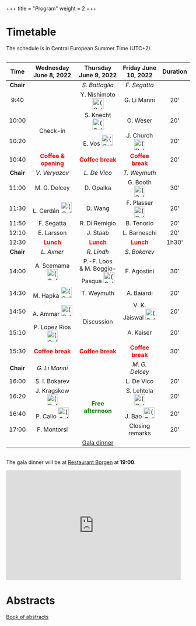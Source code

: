 +++
title = "Program"
weight = 2
+++

# Timetable

The schedule is in Central European Summer Time (UTC+2).

<div style="overflow-x:auto;">
<table>
<thead>
<tr class="header">
<th style="text-align: center;">Time</th>
<th style="text-align: center;">Wednesday June 8, 2022</th>
<th style="text-align: center;">Thursday June 9, 2022</th>
<th style="text-align: center;">Friday June 10, 2022</th>
<th style="text-align: center;">Duration</th>
</tr>
</thead>
  <tbody id="x">
   <tr style="text-align: center;">
      <td><b>Chair</b></td>
      <!-- Day 1 -->
      <td></td>
      <!-- Day 2 -->
      <td><i>S. Battaglia</i></td>
      <!-- Day 3 -->
      <td><i>F. Segatta</i></td>
      <td></td>
   </tr>
   <tr style="text-align: center;">
      <td>9:40</td>
      <!-- Day 1 -->
      <td></td>
      <!-- Day 2 -->
      <td>Y. Nishimoto <img src="zoom-icon.png" alt="(Online)" height="30"></td>
      <!-- Day 3 -->
      <td>G. Li Manni</td>
      <td>20'</td>
   </tr>
   <tr style="text-align: center;">
      <td>10:00</td>
      <!-- Day 1 -->
      <td rowspan="2">Check-in</td>
      <!-- Day 2 -->
      <td>S. Knecht <img src="zoom-icon.png" alt="(Online)" height="30"></td>
      <!-- Day 3 -->
      <td>O. Weser</td>
      <td>20'</td>
   </tr>
   <tr style="text-align: center;">
      <td>10:20</td>
      <!-- Day 1 -->
      <!-- Day 2 -->
      <td>E. Vos	<img src="zoom-icon.png" alt="(Online)" height="30"></td>
      <!-- Day 3 -->
      <td>J. Church <img src="zoom-icon.png" alt="(Online)" height="30"></td>
      <td>20'</td>
   </tr>
   <tr style="text-align: center;">
      <td>10:40</td>
      <!-- Day 1 -->
      <td><b style="color :red;">Coffee & opening</b></td>
      <!-- Day 2 -->
      <td><b style="color :red;">Coffee break</b></td>
      <!-- Day 3 -->
      <td><b style="color :red;">Coffee break</b></td>
      <td>20'</td>
   </tr>
   <tr style="text-align: center;">
      <td><b>Chair</b></td>
      <!-- Day 1 -->
      <td><i>V. Veryazov</i></td>
      <!-- Day 2 -->
      <td><i>L. De Vico</i></td>
      <!-- Day 3 -->
      <td><i>T. Weymuth</i></td>
      <td></td>
   </tr>
   <tr style="text-align: center;">
      <td>11:00</td>
      <!-- Day 1 -->
      <td>M. G. Delcey</td>
      <!-- Day 2 -->
      <td>D. Opalka</td>
      <!-- Day 3 -->
      <td>G. Booth <img src="zoom-icon.png" alt="(Online)" height="30"></td>
      <td>30'</td>
   </tr>
   <tr style="text-align: center;">
      <td>11:30</td>
      <!-- Day 1 -->
      <td>L. Cerdán	<img src="zoom-icon.png" alt="(Online)" height="30"></td>
      <!-- Day 2 -->
      <td>	D. Wang</td>
      <!-- Day 3 -->
      <td>F. Plasser <img src="zoom-icon.png" alt="(Online)" height="30"></td>
      <td>20'</td>
   </tr>
   <tr style="text-align: center;">
      <td>11:50</td>
      <!-- Day 1 -->
      <td>F. Segatta</td>
      <!-- Day 2 -->
      <td>R. Di Remigio</td>
      <!-- Day 3 -->
      <td>B. Tenorio</td>
      <td>20'</td>
   </tr>
   <tr style="text-align: center;">
      <td>12:10</td>
      <!-- Day 1 -->
      <td>E. Larsson		</td>
      <!-- Day 2 -->
      <td>J. Staab</td>
      <!-- Day 3 -->
      <td>L. Barneschi</td>
      <td>20'</td>
   </tr>
   <tr style="text-align: center;">
      <td>12:30</td>
      <!-- Day 1 -->
      <td rowspan="2"><b style="color :red;">Lunch</b></td>
      <!-- Day 2 -->
      <td rowspan="2"><b style="color :red;">Lunch</b></td>
      <!-- Day 3 -->
      <td rowspan="2"><b style="color :red;">Lunch</b></td>
      <td rowspan="2">1h30'</td>
   </tr>
    <tr style="text-align: center;">
      <!-- Day 1 -->
      <!-- Day 2 -->    
      <!-- Day 3 -->
   </tr>
   <tr style="text-align: center;">
      <td><b>Chair</b></td>
      <!-- Day 1 -->
      <td><i>L. Axner</i></td>
      <!-- Day 2 -->
      <td><i>R. Lindh</i></td>
      <!-- Day 3 -->
      <td><i>S. Bokarev</i></td>
      <td></td>
   </tr>
   <tr style="text-align: center;">
      <td>14:00</td>
      <!-- Day 1 -->
      <td>A. Scemama <img src="zoom-icon.png" alt="(Online)" height="30"></td>
      <!-- Day 2 -->
      <td>P.-F. Loos <br>& M. Boggio-Pasqua <img src="zoom-icon.png" alt="(Online)" height="30"></td>
      <!-- Day 3 -->
      <td>F. Agostini</td>
      <td>30'</td>
   </tr>
   <tr style="text-align: center;">
      <td>14:30</td>
      <td>M. Hapka <img src="zoom-icon.png" alt="(Online)" height="30"></td>
      <td>T. Weymuth</td>
      <td>A. Baiardi</td>
      <td>20'</td>
   </tr>
    <tr style="text-align: center;">
      <td>14:50</td>
      <!-- Day 1 -->
      <td>A. Ammar <img src="zoom-icon.png" alt="(Online)" height="30"></td>
      <!-- Day 2 -->
      <td rowspan="2">Discussion</td>
      <!-- Day 3 -->
      <td>V. K. Jaiswal <img src="zoom-icon.png" alt="(Online)" height="30"></td>
      <td>20'</td>
   </tr>

   <tr style="text-align: center;">
      <td>15:10</td>
      <!-- Day 1 -->
      <td>P. Lopez Rios <img src="zoom-icon.png" alt="(Online)" height="30"></td>
      <!-- Day 2 -->
      <!-- Day 3 -->
      <td>A. Kaiser</td>
      <td>20'</td>
   </tr>
   <tr style="text-align: center;">
      <td>15:30</td>
      <!-- Day 1 -->
      <td><b style="color :red;">Coffee break</b></td>
      <!-- Day 2 -->
      <td><b style="color :red;">Coffee break</b></td>
      <!-- Day 3 -->
      <td><b style="color :red;">Coffee break</b></td>
      <td>30'</td>
   </tr>
    <tr style="text-align: center;">
      <td><b>Chair</b></td>
      <!-- Day 1 -->
      <td><i>G. Li Manni</i</td>
      <!-- Day 2 -->
      <td></td>
      <!-- Day 3 -->
      <td><i>M. G. Delcey</i></td>
      <td></td>
   </tr>
   <tr style="text-align: center;">
      <td>16:00</td>
      <!-- Day 1 -->
      <td>S. I. Bokarev</td>
      <!-- Day 2 -->
      <td rowspan="4"><b style="color :green;">Free afternoon</b></td>
      <!-- Day 3 -->
      <td>L. De Vico</td>
      <td>20'</td>
   </tr>
   <tr style="text-align: center;">
      <td>16:20</td>
      <!-- Day 1 -->
      <td>J. Kragskow <img src="zoom-icon.png" alt="(Online)" height="30"></td>
      <!-- Day 2 -->
      <!-- Day 3 -->
      <td>S. Lehtola <img src="zoom-icon.png" alt="(Online)" height="30"></td>
      <td>20'</td>
   </tr>
   <tr style="text-align: center;">
      <td>16:40</td>
      <!-- Day 1 -->
      <td>P. Calio <img src="zoom-icon.png" alt="(Online)" height="30"></td>
      <!-- Day 2 -->
      <!-- Day 3 -->
      <td>J. Bao <img src="zoom-icon.png" alt="(Online)" height="30"></td>
      <td>20'</td>
   </tr>
    <tr style="text-align: center;">
      <td>17:00</td>
      <!-- Day 1 -->
      <td>F. Montorsi</td>
      <!-- Day 2 -->
      <!-- Day 3 -->
      <td>Closing remarks</td>
      <td>20'</td>
   </tr>
   <tr style="text-align: center;">
      <td></td>
      <!-- Day 1 -->
      <td></td>
      <td><a href="https://www.borgenuppsala.se/" target="_blank">Gala dinner</a></td>
      <td></td>
      <!-- Day 2 -->
      <!-- Day 3 -->
      <td></td>
   </tr>
  </tbody>
</table>
</div>

The gala dinner will be at <a href="https://www.borgenuppsala.se/" target="_blank">Restaurant Borgen</a> at **19:00**.

<iframe src="https://www.google.com/maps/embed?pb=!1m18!1m12!1m3!1d2003.3195101632118!2d17.629526715678725!3d59.86044067536692!2m3!1f0!2f0!3f0!3m2!1i1024!2i768!4f13.1!3m3!1m2!1s0x465fcbf421536e9f%3A0xf94313b18ad5d21d!2sBorgen%20Restaurang%20%26%20Festsalar%20Uppsala!5e0!3m2!1sen!2sse!4v1654775850791!5m2!1sen!2sse" 
width="95%" height="300" style="border:0;" allowfullscreen="" loading="lazy"
></iframe>

# Abstracts

[Book of abstracts](abstracts.pdf)

<!--
## Nanna H. List {#nanna-h-list}
**Rationalizing excited-state behaviors of the anionic GFP chromophore in increasingly complex environments**

Nanna H. List<sup>a,b,c</sup>, Chey M. Jones<sup>b,c</sup>, Todd J. Martínezb<sup>b,c</sup>

<sup>a</sup>Department of Theoretical Chemistry and Biology, The School of Engineering Sciences in Chemistry, Biotechnology and Health, KTH Royal Institute of Technology, Stockholm, SE
<sup>b</sup>Department of Chemistry and The PULSE Institute, Stanford University, Stanford, CA 94305
<sup>c</sup>SLAC National Accelerator Laboratory, Menlo Park, CA 94025


Since the initial characterization of GFP in Aequorea victoria, fluorescent proteins have emerged as powerful probes of in vivo biological function. Their functional diversity is intimately linked to the interplay between competing photo-induced transformations of the chromophore motif (p- hydroxybenzylidene-2,3-dimethylimidazolinone, HBDI). In particular, the ability of the anionic chromophore to undergo Z/E-photoisomerization in reversibly photoswitchable protein variants has propelled imaging resolution beyond the diffraction limit. Beyond imaging, so-called splitGFP constructs (reconstituted cut forms of the protein) offer exciting opportunities in non-neural optogenetics but only if we can achieve notable photomechanical action through chromophore photoisomerization. However, how to purposefully design excited-state proteins for a specific task remains an outstanding challenge.

This talk will focus on our recent efforts to rationalize the excited-state behavior of the anionic chromophore in increasingly complex environments using graphical processing unit (GPU)-based methods together with (non)adiabatic dynamics and enhanced sampling.
 
**References**:
1. N. H. List, C. M. Jones, T. J. Martínez, Chem. Sci., 2022, 13, 373
2. C. M. Jones, N. H. List, T. J. Martínez, Chem. Sci., 2021, 12, 11347
3. N. H. List, C. M. Jones, T. J. Martínez, in preparation.
4. C. M. Jones, N. H. List, T. J. Martínez, in review.
5. C. M. Jones, N. H. List, T. J. Martínez, in preparation

## Anthony Scemama {#anthony-scemama}

**The TREXIO file format and library**

Within the "Targeting REal chemical accuracy at the eXascale" (TREX) European center of excellence, we are building a file format and library to help inter-operability between quantum chemistry codes, and also to help the reproducibility of calculations. This is a tedious task because the codes have di􏰁erent conventions such as the normalization of the basis, the ordering of atomic orbitals, the phase factors in the CI coe􏰂cients, etc. . . We propose a file format in which these conventions are well de􏰀ned, such that the users don't need to know which code produced the file to be able to use the data inside it. The access to the data in the 􏰀le is made via TREXIO, a C- compatible library which has a Fortran and a Python binding. In addition to the storage of all the wave function parameters (atomic basis set, molecular orbitals, CI coeficients, . . . ), the TREXIO library also allows the storage of one- and two-electron integrals as well as one- and two-body reduced density matrices
-->
